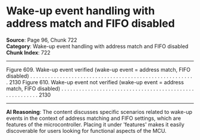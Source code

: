 # Wake-up event handling with address match and FIFO disabled

**Source**: Page 96, Chunk 722  
**Category**: Wake-up event handling with address match and FIFO disabled  
**Chunk Index**: 722

---

Figure 609. Wake-up event verified (wake-up event = address match,
FIFO disabled) . . . . . . . . . . . . . . . . . . . . . . . . . . . . . . . . . . . . . . . . . . . . . . . . . . . . . . . . 2130
Figure 610. Wake-up event not verified (wake-up event = address match,
FIFO disabled) . . . . . . . . . . . . . . . . . . . . . . . . . . . . . . . . . . . . . . . . . . . . . . . . . . . . . . . . 2130

---

**AI Reasoning**: The content discusses specific scenarios related to wake-up events in the context of address matching and FIFO settings, which are features of the microcontroller. Placing it under 'features' makes it easily discoverable for users looking for functional aspects of the MCU.
